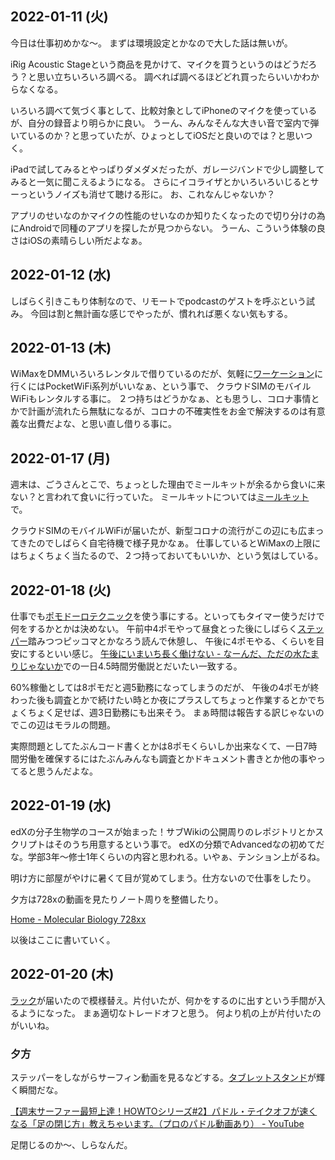 ## 2022-01-11 (火)

今日は仕事初めかな〜。
まずは環境設定とかなので大した話は無いが。

iRig Acoustic Stageという商品を見かけて、マイクを買うというのはどうだろう？と思い立ちいろいろ調べる。
調べれば調べるほどどれ買ったらいいかわからなくなる。

いろいろ調べて気づく事として、比較対象としてiPhoneのマイクを使っているが、自分の録音より明らかに良い。
うーん、みんなそんな大きい音で室内で弾いているのか？と思っていたが、ひょっとしてiOSだと良いのでは？と思いつく。

iPadで試してみるとやっぱりダメダメだったが、ガレージバンドで少し調整してみると一気に聞こえるようになる。
さらにイコライザとかいろいろいじるとサーっというノイズも消せて聴ける形に。
お、これなんじゃないか？

アプリのせいなのかマイクの性能のせいなのか知りたくなったので切り分けの為にAndroidで同種のアプリを探したが見つからない。
うーん、こういう体験の良さはiOSの素晴らしい所だよなぁ。

## 2022-01-12 (水)

しばらく引きこもり体制なので、リモートでpodcastのゲストを呼ぶという試み。
今回は割と無計画な感じでやったが、慣れれば悪くない気もする。

## 2022-01-13 (木)

WiMaxをDMMいろいろレンタルで借りているのだが、気軽に[ワーケーション](ワーケーション.md)に行くにはPocketWiFi系列がいいなぁ、という事で、
クラウドSIMのモバイルWiFiもレンタルする事に。
２つ持ちはどうかなぁ、とも思うし、コロナ事情とかで計画が流れたら無駄になるが、コロナの不確実性をお金で解決するのは有意義な出費だよな、と思い直し借りる事に。

## 2022-01-17 (月)

週末は、ごうさんとこで、ちょっとした理由でミールキットが余るから食いに来ない？と言われて食いに行っていた。
ミールキットについては[ミールキット](ミールキット.md)で。

クラウドSIMのモバイルWiFiが届いたが、新型コロナの流行がこの辺にも広まってきたのでしばらく自宅待機で様子見かなぁ。
仕事しているとWiMaxの上限にはちょくちょく当たるので、２つ持っておいてもいいか、という気はしている。

## 2022-01-18 (火)

仕事でも[ポモドーロテクニック](ポモドーロテクニック.md)を使う事にする。といってもタイマー使うだけで何をするかとかは決めない。
午前中4ポモやって昼食とった後にしばらく[ステッパー](ステッパー.md)踏みつつピッコマとかなろう読んで休憩し、
午後に4ポモやる、くらいを目安にするといい感じ。
[午後にいまいち長く働けない - なーんだ、ただの水たまりじゃないか](https://karino2.github.io/2022/01/13/afternoon_work.html)での一日4.5時間労働説とだいたい一致する。

60%稼働としては8ポモだと週5勤務になってしまうのだが、
午後の4ポモが終わった後も調査とかで続けたい時とか夜にプラスしてちょっと作業するとかでちょくちょく足せば、週3日勤務にも出来そう。
まぁ時間は報告する訳じゃないのでこの辺はモラルの問題。

実際問題としてたぶんコード書くとかは8ポモくらいしか出来なくて、一日7時間労働を確保するにはたぶんみんなも調査とかドキュメント書きとか他の事やってると思うんだよな。

## 2022-01-19 (水)

edXの分子生物学のコースが始まった！サブWikiの公開周りのレポジトリとかスクリプトはそのうち用意するという事で。
edXの分類でAdvancedなの初めてだな。学部3年〜修士1年くらいの内容と思われる。いやぁ、テンション上がるね。

明け方に部屋がやけに暑くて目が覚めてしまう。仕方ないので仕事をしたり。

夕方は728xの動画を見たりノート周りを整備したり。

[Home - Molecular Biology 728xx](https://karino2.github.io/MolecularBiology728x/Home)

以後はここに書いていく。

## 2022-01-20 (木)

[ラック](ラック.md)が届いたので模様替え。片付いたが、何かをするのに出すという手間が入るようになった。
まぁ適切なトレードオフと思う。
何より机の上が片付いたのがいいね。

### 夕方

ステッパーをしながらサーフィン動画を見るなどする。[タブレットスタンド](タブレットスタンド.md)が輝く瞬間だな。

[【週末サーファー最短上達！HOWTOシリーズ#2】パドル・テイクオフが速くなる「足の閉じ方」教えちゃいます。（プロのパドル動画あり） - YouTube](https://www.youtube.com/watch?v=9qjruNh_I2M)

足閉じるのか〜、しらなんだ。